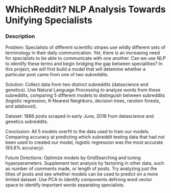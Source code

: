 # WhichReddit? NLP Analysis Towards Unifying Specialists

### Description

Problem: Specialists of different scientific stripes use wildly different sets of terminology in their daily communication. Yet, there is an increasing need for specialists to be able to communicate with one another. Can we use NLP to identify these terms and begin bridging the gap between specialities? In this project, we will first build a model that will detemine whether a particular post came from one of two subreddits.

Solution: Collect data from two distinct subreddits (datascience and genetics). Use Natural Language Processing to analyze words from these subreddits, comparing 5 different models to distinguish between subreddits (logistic regression, K-Nearest Neighbors, decision trees, random forests, and adaboost).

Dataset: 1866 posts scraped in early June, 2018 from datascience and genetics subreddits.

Conclusion: All 5 models overfit to the data used to train our models. Comparing accuracy at predicting which subreddit testing data that had not been used to created our model, logistic regression was the most accurate (93.6% accuracy).

Future Directions:  Optimize models by GridSearching and tuning hyperparameters.  Supplement text analysis by factoring in other data, such as number of comments made, or length of posts.  Try analyzing just the titles of posts and see whether models can be used to predict on a more limited dataset. Use PCA to identify components defining word vector space to identify important words separating specialists.